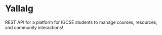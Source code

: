# YallaIg
REST API for a platform for IGCSE students to manage courses, resources, and community interactions!
